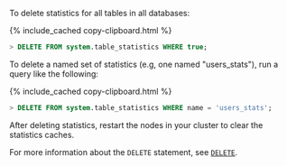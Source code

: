 To delete statistics for all tables in all databases:

{% include_cached copy-clipboard.html %}
~~~ sql
> DELETE FROM system.table_statistics WHERE true;
~~~

To delete a named set of statistics (e.g, one named "users_stats"), run a query like the following:

{% include_cached copy-clipboard.html %}
~~~ sql
> DELETE FROM system.table_statistics WHERE name = 'users_stats';
~~~

After deleting statistics, restart the nodes in your cluster to clear the statistics caches.

For more information about the `DELETE` statement, see [`DELETE`](delete.html).
